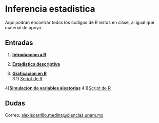 # Inferencia estadistica 

Aqui podran encontrar todos los codigos de R vistos en clase, al igual que material de apoyo. 

## Entradas

1) [**Introduccion a R**](https://github.com/4-carrillo/inferencia-estadistica/blob/main/Introduccion-a-R/Introducci%C3%B3n-R.R)

2) [**Estadistica descriptiva**](https://github.com/4-carrillo/inferencia-estadistica/blob/main/Estadistica-descriptiva/Estad%C3%ADstica-descriptiva.R)

3) [**Graficacion en R**](https://github.com/4-carrillo/inferencia-estadistica/blob/main/Graficacion-en-R/graficacion-en-R/README.md)<br>
3.1) [Script de R](https://github.com/4-carrillo/inferencia-estadistica/blob/main/Graficacion-en-R/graficacion.R) <br>

4)[**Simulacion de variables aleatorias**](https://github.com/4-carrillo/inferencia-estadistica/blob/main/Simulacion-de-variables-aleatorias-en-R/Simulacion-en-R.ipynb)
4.1)[Script de R](https://github.com/4-carrillo/inferencia-estadistica/blob/main/Simulacion-de-variables-aleatorias-en-R/simulacion.R)

## Dudas
Correo: [alexiscarrillo.medina@ciencias.unam.mx](mailto:alexiscarrillo.medina@ciencias.unam.mx)
